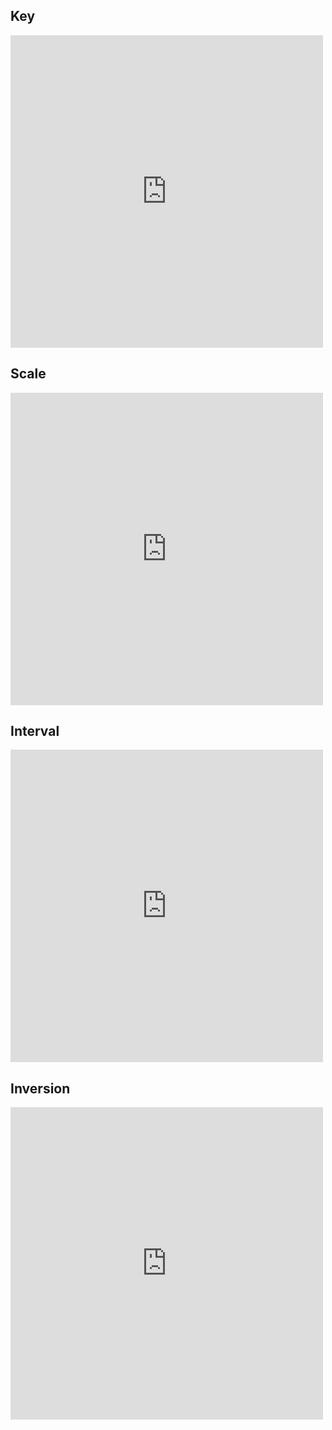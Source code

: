 ## Key
<iframe src="https://wheeldecide.com/e.php?c1=C&c2=G&c3=D&c4=A&c5=E&c6=B&c7=Gb&c8=Db&c9=Ab&c10=Eb&c11=Bb&c12=F&t=Circle+of+Fifths&time=1&width=400" width="500" height="500" scrolling="no" frameborder="0"></iframe>

## Scale
<iframe src="https://wheeldecide.com/e.php?c1=Major&c2=Minor&t=Scale&time=&width=4001" width="500" height="500" scrolling="no" frameborder="0"></iframe>

## Interval
<iframe src="https://wheeldecide.com/e.php?c1=1&c2=2&c3=3&c4=4&c5=5&c6=6&c7=7&t=Interval&time=1&width=400" width="500" height="500" scrolling="no" frameborder="0"></iframe>

## Inversion
<iframe src="https://wheeldecide.com/e.php?c1=Root&c2=1st&c3=2nd&c4=7th&t=Inversion&time=1&width=400" width="500" height="500" scrolling="no" frameborder="0"></iframe>
